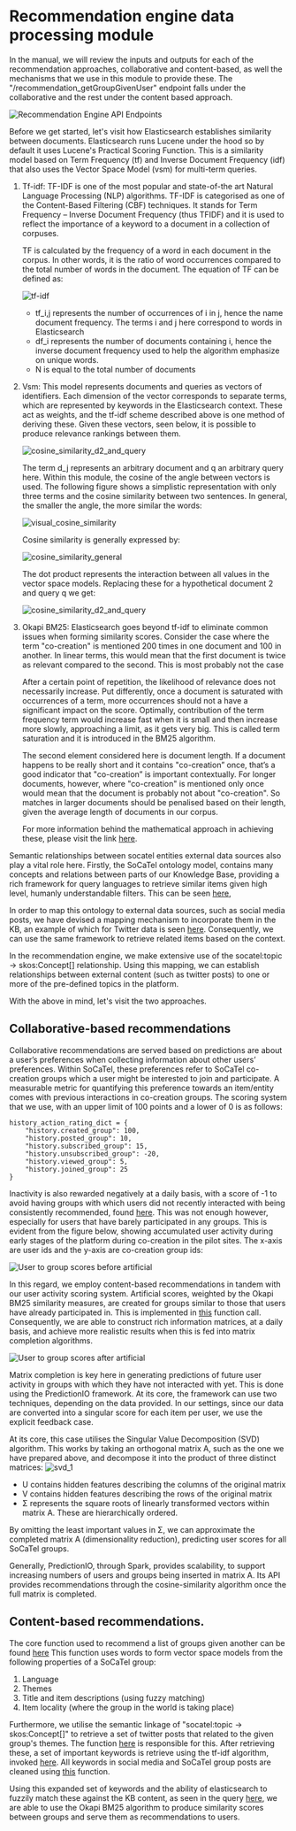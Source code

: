 # Recommendation engine data processing module

In the manual, we will review the inputs and outputs for each of the recommendation approaches, collaborative and 
content-based, as well the mechanisms that we use in this module to provide these. The 
"/recommendation_getGroupGivenUser" endpoint falls under the collaborative and the rest under the content based approach.

![Recommendation Engine API Endpoints](images/recommendation_engine_API_endpoints_screenshot.JPG "Recommendation Engine API Endpoints")

Before we get started, let's visit how Elasticsearch establishes similarity between documents. Elasticsearch runs Lucene
 under the hood so by default it uses Lucene's Practical Scoring Function. This is a similarity model based on Term 
 Frequency (tf) and Inverse Document Frequency (idf) that also uses the Vector Space Model (vsm) for multi-term queries.
 1. Tf-idf:
    TF-IDF is one of the most popular and state-of-the art Natural Language Processing (NLP) algorithms. TF-IDF is 
    categorised as one of the Content-Based Filtering (CBF) techniques. It stands for Term Frequency – Inverse Document 
    Frequency (thus TFIDF) and it is used to reflect the importance of a keyword to a document in a collection
    of corpuses.
    
    TF is calculated by the frequency of a word in each document in the corpus. In other words, it is the ratio of word 
    occurrences compared to the total number of words in the document. The equation of TF can be defined as:
    
    ![tf-idf](images/tf_idf.JPG)
    
    - tf_i,j represents the number of occurrences of i in j, hence the name document frequency. The terms i and j here 
        correspond to words in Elasticsearch
    - df_i represents the number of documents containing i, hence the inverse document frequency used to help the 
        algorithm emphasize on unique words.  
    - N is equal to the total number of documents 
    
 2. Vsm:
    This model represents documents and queries as vectors of identifiers. Each dimension of the vector corresponds to 
    separate terms, which are represented by keywords in the Elasticsearch context. These act as weights, and the tf-idf
    scheme described above is one method of deriving these. Given these vectors, seen below, it is possible to produce 
    relevance rankings between them. 
    
    ![cosine_similarity_d2_and_query](images/document_vectors.JPG)
    
    The term d_j represents an arbitrary document and q an arbitrary query here. Within this module, the cosine of the 
    angle between vectors is used. The following figure shows a simplistic representation with only three terms and the
    cosine similarity between two sentences. In general, the smaller the angle, the more similar the words:
    
    ![visual_cosine_similarity](images/simple_graphical_illustration_of_cosine_similarity.png)
    
    Cosine similarity is generally expressed by:
    
    ![cosine_similarity_general](images/cosine_similarity_d_q.JPG)
    
    The dot product represents the interaction between all values in the vector space models. Replacing these for a 
    hypothetical document 2 and query q we get:
    
    ![cosine_similarity_d2_and_query](images/full_cosine_document2_and_query.JPG)
3. Okapi BM25:
   Elasticsearch goes beyond tf-idf to eliminate common issues when forming similarity scores. Consider the case where 
   the term "co-creation" is mentioned 200 times in one document and 100 in another. In linear terms, this would mean 
   that the first document is twice as relevant compared to the second. This is most probably not the case 
   
   After a certain point of repetition, the likelihood of relevance does not necessarily increase. Put differently, once
    a document is saturated with occurrences of a term, more occurrences should not a have a significant impact on the 
    score. Optimally, contribution of the term frequency term would increase fast when it is small and then increase 
    more slowly, approaching a limit, as it gets very big. This is called term saturation and it is introduced in the 
    BM25 algorithm.
    
   The second element considered here is document length. If a document happens to be really short and it contains 
   "co-creation” once, that’s a good indicator that "co-creation” is important contextually. For longer documents, 
   however, where "co-creation" is mentioned only once would mean that the document is probably not about "co-creation".
   So matches in larger documents should be penalised based on their length, given the average length of documents in 
   our corpus.
   
   For more information behind the mathematical approach in achieving these, please visit the link 
   [here](https://nlp.stanford.edu/IR-book/html/htmledition/okapi-bm25-a-non-binary-model-1.html). 
    
Semantic relationships between socatel entities external data sources also play a vital role here. Firstly, the SoCaTel 
ontology model, contains many concepts and relations between parts of our Knowledge Base, providing a rich framework for
query languages to retrieve similar items given high level, humanly understandable filters. This can be seen
[here](https://github.com/SoCaTel/SoCaTel-ontologies/blob/main/resources/SoCaTelOntology.png),  

In order to map this ontology to external data sources, such as social media posts, we have devised a mapping mechanism
to incorporate them in the KB, an example of which for Twitter data is seen 
[here](https://github.com/SoCaTel/SoCaTel-ontologies/blob/main/resources/TwitterHandler.png). Consequently, we can use
the same framework to retrieve related items based on the context.

In the recommendation engine, we make extensive use of the socatel:topic -> skos:Concept[] relationship. Using this 
mapping, we can establish relationships between external content (such as twitter posts) to one or more of the 
pre-defined topics in the platform.

With the above in mind, let's visit the two approaches.

## Collaborative-based recommendations

Collaborative recommendations are served based on predictions are about a user’s preferences when collecting 
information about other users’ preferences. Within SoCaTel, these preferences refer to SoCaTel co-creation groups which 
a user might be interested to join and participate. A measurable metric for quantifying this preference towards an 
item/entity comes with previous interactions in co-creation groups. The scoring system that we use, with an upper limit 
of 100 points and a lower of 0 is as follows:

```
history_action_rating_dict = {
    "history.created_group": 100,
    "history.posted_group": 10,
    "history.subscribed_group": 15,
    "history.unsubscribed_group": -20,
    "history.viewed_group": 5,
    "history.joined_group": 25
}
```

Inactivity is also rewarded negatively at a daily basis, with a score of -1 to avoid having groups with which users did 
not recently interacted with being consistently recommended, found [here](https://github.com/SoCaTel/data-preprocessing-engine/blob/f52a15faae4d41755d7abc61d57d706f907902b9/recommendation_engine/src/scorers/uim_scorer.py#L178).
This was not enough however, especially for users that have barely participated in any groups. This is evident from the 
figure below, showing accumulated user activity during early stages of the platform during co-creation in the pilot sites.
The x-axis are user ids and the y-axis are co-creation group ids: 

![User to group scores before artificial](images/early_stage_user_to_group_matrix_before_similarity_scores_wb.png)

In this regard, we employ content-based recommendations in tandem with our user activity scoring system. Artificial 
scores, weighted by the Okapi BM25 similarity measures, are created for groups similar to those that users have already 
participated in. This is implemented in 
[this](https://github.com/SoCaTel/data-preprocessing-engine/blob/f52a15faae4d41755d7abc61d57d706f907902b9/recommendation_engine/src/scorers/uim_scorer.py#L237)
function call. Consequently, we are able to construct rich information matrices, at a daily basis, and achieve more 
realistic results when this is fed into matrix completion algorithms.

![User to group scores after artificial](images/early_stage_user_to_group_matrix_after_similarity_scores_wb.png) 

Matrix completion is key here in generating predictions of future user activity in groups with which they have not
interacted with yet. This is done using the PredictionIO framework. At its core, the framework can use two techniques, 
depending on the data provided. In our settings, since our data are converted into a singular score for each item per 
user, we use the explicit feedback case. 

At its core, this case utilises the Singular Value Decomposition (SVD) algorithm. This works by taking an orthogonal 
matrix A, such as the one we have prepared above, and decompose it into the product of three distinct matrices: 
    ![svd_1](images/svd_ortho_to_3_matrices.PNG)

- U contains hidden features describing the columns of the original matrix
- V contains hidden features describing the rows of the original matrix
- Σ represents the square roots of linearly transformed vectors within matrix A. These are hierarchically ordered.

By omitting the least important values in Σ, we can approximate the completed matrix A (dimensionality reduction), 
predicting user scores for all SoCaTel groups.

Generally, PredictionIO, through Spark, provides scalability, to support increasing numbers of users and groups being 
inserted in matrix A. Its API provides recommendations through the cosine-similarity algorithm once the full matrix is
completed.

## Content-based recommendations.

The core function used to recommend a list of groups given another can be found 
[here](https://github.com/SoCaTel/data-preprocessing-engine/blob/f52a15faae4d41755d7abc61d57d706f907902b9/recommendation_engine/src/scorers/iim_scorer.py#L176)
This function uses words to form vector space models from the following properties of a SoCaTel group:
1. Language
2. Themes
3. Title and item descriptions (using fuzzy matching)
4. Item locality (where the group in the world is taking place)

Furthermore, we utilise the semantic linkage of "socatel:topic -> skos:Concept[]" to retrieve a set of twitter posts that
related to the given group's themes. The function [here](https://github.com/SoCaTel/data-preprocessing-engine/blob/f52a15faae4d41755d7abc61d57d706f907902b9/recommendation_engine/src/scorers/utils.py#L287)
is responsible for this. After retrieving these, a set of important keywords is retrieve using the tf-idf algorithm, 
invoked [here](https://github.com/SoCaTel/data-preprocessing-engine/blob/f52a15faae4d41755d7abc61d57d706f907902b9/recommendation_engine/src/scorers/utils.py#L330).
All keywords in social media and SoCaTel group posts are cleaned using [this](https://github.com/SoCaTel/data-preprocessing-engine/blob/f52a15faae4d41755d7abc61d57d706f907902b9/recommendation_engine/src/scorers/utils.py#L61)
function. 

Using this expanded set of keywords and the ability of elasticsearch to fuzzily match these against the KB content, 
as seen in the query [here](https://github.com/SoCaTel/data-preprocessing-engine/blob/f52a15faae4d41755d7abc61d57d706f907902b9/recommendation_engine/src/scorers/iim_scorer.py#L130),
we are able to use the Okapi BM25 algorithm to produce similarity scores between groups and serve them as recommendations
to users.
